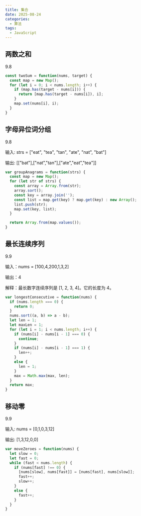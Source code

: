 ```yaml
---
title: 集合
date: 2025-08-24
categories:
  - 算法
tags:
  - JavaScript
---
```


## 两数之和
9.8
```js
const twoSum = function(nums, target) {
  const map = new Map();
  for (let i = 0; i < nums.length; i++) {
    if (map.has(target - nums[i])) {
      return [map.has(target - nums[i]), i];
    }
    map.set(nums[i], i);
  }
}
```

## 字母异位词分组

9.8

输入: strs = ["eat", "tea", "tan", "ate", "nat", "bat"]

输出: [["bat"],["nat","tan"],["ate","eat","tea"]]

```js
var groupAnagrams = function(strs) {
  const map = new Map();
  for (let str of strs) {
    const array = Array.from(str);
    array.sort();
    const key = array.join('');
    const list = map.get(key) ? map.get(key) : new Array();
    list.push(str);
    map.set(key, list);
  }

  return Array.from(map.values());
}
```

## 最长连续序列
9.9

输入：nums = [100,4,200,1,3,2]

输出：4

解释：最长数字连续序列是 [1, 2, 3, 4]。它的长度为 4。

```js
var longestConsecutive = function(nums) {
  if (nums.length === 0) {
    return 0;
  }
  nums.sort((a, b) => a - b);
  let len = 1;
  let maxLen = 1;
  for (let i = 1; i < nums.length; i++) {
    if (nums[i] - nums[i - 1] === 0) {
      continue;
    }
    if (nums[i] - nums[i - 1] === 1) {
      len++;
    }
    else {
      len = 1;
    }
    max = Math.max(max, len);
  }
  return max;
}
```

## 移动零
9.9

输入: nums = [0,1,0,3,12]

输出: [1,3,12,0,0]

```js
var moveZeroes = function(nums) {
  let slow = 0;
  let fast = 0;
  while (fast < nums.length) {
    if (nums[fast] !== 0) {
      [nums[slow], nums[fast]] = [nums[fast], nums[slow]];
      fast++;
      slow++;
    }
    else {
      fast++;
    }
  }
}
```

